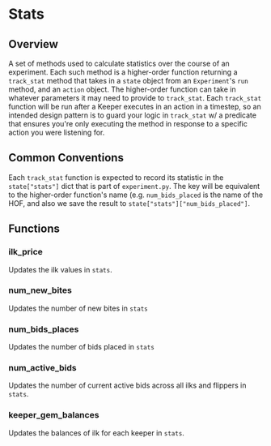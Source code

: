 # Stats

## Overview
A set of methods used to calculate statistics over the course of an
experiment.
Each such method is a higher-order function returning a `track_stat` method
that takes in a `state` object from an `Experiment`'s `run` method, and an `action` object.
The higher-order function can take in whatever parameters it may need to
provide to `track_stat`.
Each `track_stat` function will be run after a Keeper executes in an action
in a timestep, so an intended design pattern is to guard your logic in
`track_stat` w/ a predicate that ensures you're only executing the method
in response to a specific action you were listening for.

## Common Conventions
Each `track_stat` function is expected to record its statistic in the `state["stats"]` dict that is part of `experiment.py`. The key will be equivalent to the higher-order function's name (e.g. `num_bids_placed` is the name of the HOF, and also we save the result to `state["stats"]["num_bids_placed"]`.

## Functions
### ilk_price

Updates the ilk values in `stats`.

### num_new_bites

Updates the number of new bites in `stats`

### num_bids_places

Updates the number of bids placed in `stats`

### num_active_bids

Updates the number of current active bids across all ilks and flippers in `stats`.

### keeper_gem_balances

Updates the balances of ilk for each keeper in `stats`.
